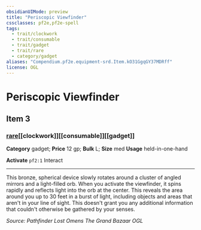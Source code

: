 ```yaml
---
obsidianUIMode: preview
title: "Periscopic Viewfinder"
cssclasses: pf2e,pf2e-spell
tags:
  - trait/clockwork
  - trait/consumable
  - trait/gadget
  - trait/rare
  - category/gadget
aliases: "Compendium.pf2e.equipment-srd.Item.kO31GgqGY37MDRff"
license: OGL
---
```

# Periscopic Viewfinder
## Item 3
### [rare](rare "Rare Rarity Trait")[[clockwork]][[consumable]][[gadget]]

**Category** gadget; 
**Price** 12 gp; 
**Bulk** L; **Size** med
**Usage** held-in-one-hand

**Activate** `pf2:1` Interact

* * *

This bronze, spherical device slowly rotates around a cluster of angled mirrors and a light-filled orb. When you activate the viewfinder, it spins rapidly and reflects light into the orb at the center. This reveals the area around you up to 30 feet in a burst of light, including objects and areas that aren't in your line of sight. This doesn't grant you any additional information that couldn't otherwise be gathered by your senses.

*Source: Pathfinder Lost Omens The Grand Bazaar*
*OGL*